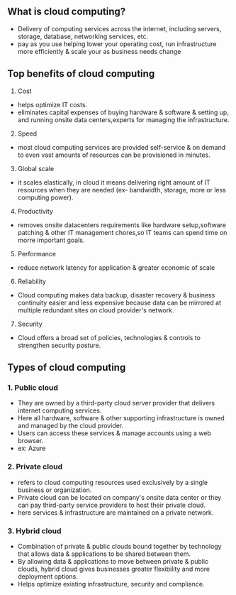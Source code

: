 ## What is cloud computing?
- Delivery of computing services across the internet, including servers, storage, database, networking services, etc.
- pay as you use helping lower your operating cost, run infrastructure more efficiently & scale your as business needs change

## Top benefits of cloud computing
1. Cost
- helps optimize IT costs.
- eliminates capital expenses of buying hardware & software & setting up, and running onsite data centers,experts for managing the infrastructure. 
2. Speed
- most cloud computing services are provided self-service & on demand to even vast amounts of resources can be provisioned in minutes.
3. Global scale
- it scales elastically, in cloud it means delivering right amount of IT resources when they are needed (ex- bandwidth, storage, more or less computing power).
4. Productivity
- removes onsite datacenters requirements like hardware setup,software patching & other IT management chores,so IT teams can spend time on morre important goals. 
5. Performance
- reduce network latency for application & greater economic of scale
6. Reliability
- Cloud computing makes data backup, disaster recovery & business continuity easier and less expensive because data can be mirrored at multiple redundant sites on cloud provider's network.
7. Security
- Cloud offers a broad set of policies, technologies & controls to strengthen security posture.

## Types of cloud computing
### 1. Public cloud
- They are owned by a third-party cloud server provider that delivers internet computing services.
- Here all hardware, software & other supporting infrastructure is owned and managed by the cloud provider.
- Users can access these services & manage accounts using a web browser.
- ex: Azure
### 2. Private cloud
- refers to cloud computing resources used exclusively by a single business or organization.
- Private cloud can be located on company's onsite data center or they can pay third-party service providers to host their private cloud.
- here services & infrastructure are maintained on a private network.
### 3. Hybrid cloud
- Combination of private & public clouds bound together by technology that allows data & applications to be shared between them.
- By allowing data & applications to move between private & public clouds, hybrid cloud gives businesses greater flexibility and more deployment options.
- Helps optimize existing infrastructure, security and compliance.
